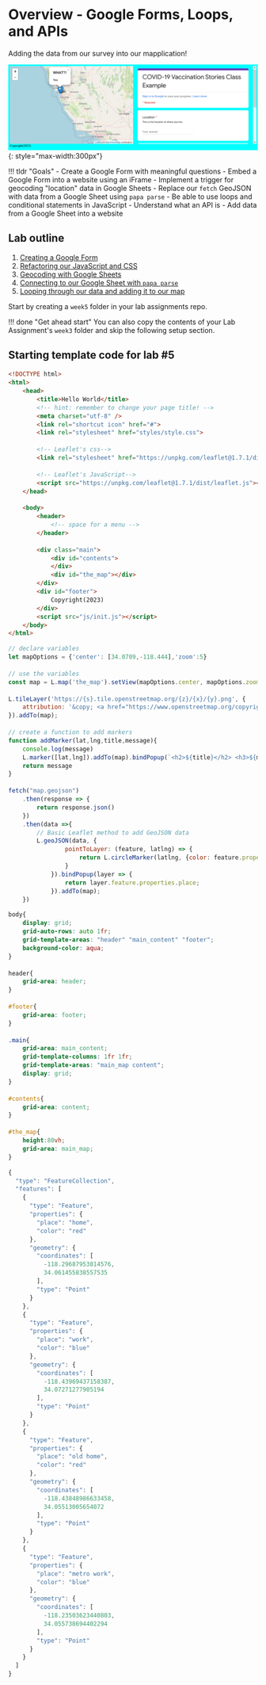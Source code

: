 # Overview - Google Forms, Loops, and APIs

Adding the data from our survey into our mapplication!

![](./media/intro.png){: style="max-width:300px"}

!!! tldr "Goals"
    - Create a Google Form with meaningful questions
    - Embed a Google Form into a website using an iFrame
    - Implement a trigger for geocoding "location" data in Google Sheets
    - Replace our `fetch` GeoJSON with data from a Google Sheet using `papa parse`
    - Be able to use loops and conditional statements in JavaScript
    - Understand what an API is
    - Add data from a Google Sheet into a website

## Lab outline

1. [Creating a Google Form](./1.md)
2. [Refactoring our JavaScript and CSS](./2.md)
3. [Geocoding with Google Sheets](./3.md)
4. [Connecting to our Google Sheet with `papa parse`](./4.md)
5. [Looping through our data and adding it to our map](./5.md)

Start by creating a `week5` folder in your lab assignments repo.

!!! done "Get ahead start"
    You can also copy the contents of your Lab Assignment's `week3` folder and skip the following setup section.

## Starting template code for lab #5

```html title="index.html" linenums="1"
<!DOCTYPE html>
<html>
    <head>
        <title>Hello World</title>
        <!-- hint: remember to change your page title! -->
        <meta charset="utf-8" />
        <link rel="shortcut icon" href="#">
        <link rel="stylesheet" href="styles/style.css">

        <!-- Leaflet's css-->
        <link rel="stylesheet" href="https://unpkg.com/leaflet@1.7.1/dist/leaflet.css" />

        <!-- Leaflet's JavaScript-->
        <script src="https://unpkg.com/leaflet@1.7.1/dist/leaflet.js"></script>
    </head>

    <body>
        <header>
            <!-- space for a menu -->
        </header>

        <div class="main">
            <div id="contents">
            </div>
            <div id="the_map"></div>
        </div>
        <div id="footer">
            Copyright(2023)
        </div>
        <script src="js/init.js"></script>
    </body>
</html>
```

```js title="js/init.js" linenums="1"
// declare variables
let mapOptions = {'center': [34.0709,-118.444],'zoom':5}

// use the variables
const map = L.map('the_map').setView(mapOptions.center, mapOptions.zoom);

L.tileLayer('https://{s}.tile.openstreetmap.org/{z}/{x}/{y}.png', {
    attribution: '&copy; <a href="https://www.openstreetmap.org/copyright">OpenStreetMap</a> contributors'
}).addTo(map);

// create a function to add markers
function addMarker(lat,lng,title,message){
    console.log(message)
    L.marker([lat,lng]).addTo(map).bindPopup(`<h2>${title}</h2> <h3>${message}</h3>`)
    return message
}

fetch("map.geojson")
    .then(response => {
        return response.json()
    })
    .then(data =>{
        // Basic Leaflet method to add GeoJSON data
        L.geoJSON(data, {
                pointToLayer: (feature, latlng) => { 
                    return L.circleMarker(latlng, {color: feature.properties.color})
                }
            }).bindPopup(layer => {
                return layer.feature.properties.place;
            }).addTo(map);
    })
```

```css title="styles/style.css" linenums="1"
body{
    display: grid;
    grid-auto-rows: auto 1fr;
    grid-template-areas: "header" "main_content" "footer";
    background-color: aqua;
}

header{
    grid-area: header;
}

#footer{
    grid-area: footer;
}

.main{
    grid-area: main_content;
    grid-template-columns: 1fr 1fr;
    grid-template-areas: "main_map content";
    display: grid;
}

#contents{
    grid-area: content;
}

#the_map{
    height:80vh;
    grid-area: main_map;
}
```


```js title="map.geojson" linenums="1"
{
  "type": "FeatureCollection",
  "features": [
    {
      "type": "Feature",
      "properties": {
        "place": "home",
        "color": "red"
      },
      "geometry": {
        "coordinates": [
          -118.29687953814576,
          34.061455838557535
        ],
        "type": "Point"
      }
    },
    {
      "type": "Feature",
      "properties": {
        "place": "work",
        "color": "blue"
      },
      "geometry": {
        "coordinates": [
          -118.43969437158387,
          34.07271277905194
        ],
        "type": "Point"
      }
    },
    {
      "type": "Feature",
      "properties": {
        "place": "old home",
        "color": "red"
      },
      "geometry": {
        "coordinates": [
          -118.43848986633458,
          34.05513005654072
        ],
        "type": "Point"
      }
    },
    {
      "type": "Feature",
      "properties": {
        "place": "metro work",
        "color": "blue"
      },
      "geometry": {
        "coordinates": [
          -118.23503623440803,
          34.055738694402294
        ],
        "type": "Point"
      }
    }
  ]
}
```